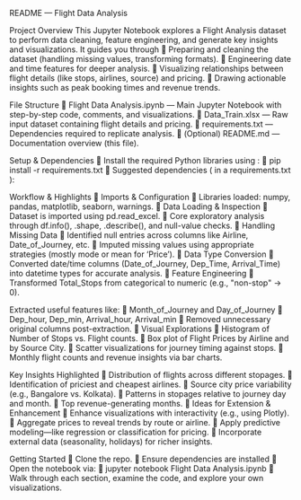 README — Flight Data Analysis

Project Overview
This Jupyter Notebook explores a Flight Analysis dataset to perform data cleaning, feature engineering, and generate key insights and visualizations. It guides you through 
	Preparing and cleaning the dataset (handling missing values, transforming formats).
	Engineering date and time features for deeper analysis.
	Visualizing relationships between flight details (like stops, airlines, source) and pricing.
	Drawing actionable insights such as peak booking times and revenue trends.

File Structure 
	Flight Data Analysis.ipynb — Main Jupyter Notebook with step-by-step code, comments, and visualizations.
	Data_Train.xlsx — Raw input dataset containing flight details and pricing.
	requirements.txt — Dependencies required to replicate analysis.
	(Optional) README.md — Documentation overview (this file).

Setup & Dependencies
	Install the required Python libraries using :
	pip install -r requirements.txt
	Suggested dependencies ( in a requirements.txt ):

Workflow & Highlights
	Imports & Configuration
	Libraries loaded: numpy, pandas, matplotlib, seaborn, warnings.
	Data Loading & Inspection
	Dataset is imported using pd.read_excel.
	Core exploratory analysis through df.info(), .shape, .describe(), and null-value checks.
	Handling Missing Data
	Identified null entries across columns like Airline, Date_of_Journey, etc.
	Imputed missing values using appropriate strategies (mostly mode or mean for ‘Price’).
	Data Type Conversion
	Converted date/time columns (Date_of_Journey, Dep_Time, Arrival_Time) into datetime types for accurate analysis.
	Feature Engineering
	Transformed Total_Stops from categorical to numeric (e.g., "non-stop" → 0).

Extracted useful features like:
	Month_of_Journey and Day_of_Journey
	Dep_hour, Dep_min, Arrival_hour, Arrival_min
	Removed unnecessary original columns post-extraction.
	Visual Explorations
	Histogram of Number of Stops vs. Flight counts.
	Box plot of Flight Prices by Airline and by Source City.
	Scatter visualizations for journey timing against stops.
	Monthly flight counts and revenue insights via bar charts.

Key Insights Highlighted
	Distribution of flights across different stopages.
	Identification of priciest and cheapest airlines.
	Source city price variability (e.g., Bangalore vs. Kolkata).
	Patterns in stopages relative to journey day and month.
	Top revenue-generating months.
	Ideas for Extension & Enhancement
	Enhance visualizations with interactivity (e.g., using Plotly).
	Aggregate prices to reveal trends by route or airline.
	Apply predictive modeling—like regression or classification for pricing.
	Incorporate external data (seasonality, holidays) for richer insights.

Getting Started
	Clone the repo.
	Ensure dependencies are installed
	Open the notebook via:
	jupyter notebook Flight Data Analysis.ipynb
	Walk through each section, examine the code, and explore your own visualizations.
